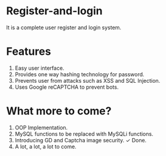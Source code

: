 # Register-and-login
It is a complete user register and login system.

# Features
1. Easy user interface.
2. Provides one way hashing technology for password.
3. Prevents user from attacks such as XSS and SQL Injection.
4. Uses Google reCAPTCHA to prevent bots.

# What more to come?
1. OOP Implementation.
2. MySQL functions to be replaced with MySQLi functions.
3. Introducing GD and Captcha image security. ✓ Done.
4. A lot, a lot, a lot to come.

